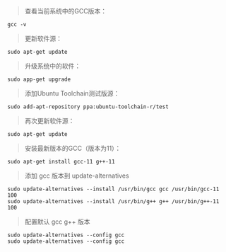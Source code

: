 > 查看当前系统中的GCC版本：

    gcc -v

> 更新软件源：

    sudo apt-get update

> 升级系统中的软件：

    sudo app-get upgrade

> 添加Ubuntu Toolchain测试版源：

    sudo add-apt-repository ppa:ubuntu-toolchain-r/test

> 再次更新软件源：

    sudo apt-get update

> 安装最新版本的GCC（版本为11）：

    sudo apt-get install gcc-11 g++-11

> 添加 gcc 版本到 update-alternatives

    sudo update-alternatives --install /usr/bin/gcc gcc /usr/bin/gcc-11 100
    sudo update-alternatives --install /usr/bin/g++ g++ /usr/bin/g++-11 100

> 配置默认 gcc g++ 版本

    sudo update-alternatives --config gcc
    sudo update-alternatives --config gcc